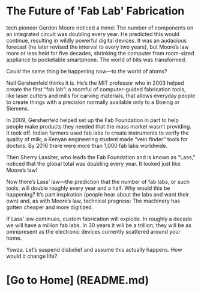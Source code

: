 # The Future of 'Fab Lab' Fabrication

tech pioneer Gordon Moore noticed a trend: The number of components on an integrated circuit was doubling every year. He predicted this would continue, resulting in wildly powerful digital devices. It was an audacious forecast (he later revised the interval to every two years), but Moore’s law more or less held for five decades, shrinking the computer from room-sized appliance to ­pocketable smartphone. The world of bits was transformed.

Could the same thing be happening now—to the world of atoms?

Neil Gershenfeld thinks it is. He’s the MIT professor who in 2003 helped create the first “fab lab”: a roomful of computer-guided fabrication tools, like laser cutters and mills for carving materials, that allows everyday people to create things with a precision normally available only to a Boeing or Siemens.

In 2009, Gershenfeld helped set up the Fab Foundation in part to help people make products they needed that the mass market wasn’t providing. It took off. Indian farmers used fab labs to create instruments to verify the quality of milk; a Kenyan engineering student made “vein finder” tools for doctors. By 2016 there were more than 1,000 fab labs worldwide.

Then Sherry Lassiter, who leads the Fab Foundation and is known as “Lass,” noticed that the global total was doubling every year. It looked just like Moore’s law!

Now there’s Lass’ law—the prediction that the number of fab labs, or such tools, will double roughly every year and a half. Why would this be happening? It’s part inspiration (people hear about the labs and want their own) and, as with Moore’s law, technical progress: The machinery has gotten cheaper and more digitized.

If Lass’ law continues, custom fabrication will explode. In roughly a decade we will have a million fab labs. In 30 years it will be a trillion; they will be as omnipresent as the electronic devices currently scattered around your home.

Yowza. Let’s suspend disbelief and assume this actually happens. How would it change life?

# [Go to Home] (README.md)